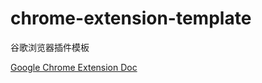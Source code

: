 # chrome-extension-template

谷歌浏览器插件模板

[Google Chrome Extension Doc](https://developer.chrome.com/docs/extensions/mv3/getstarted/)
